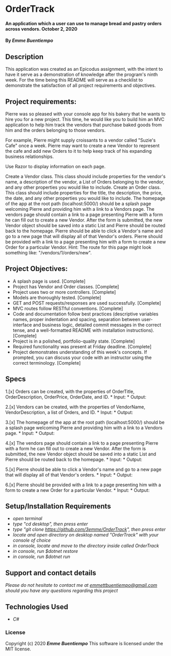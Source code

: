 # __OrderTrack__

#### __An application which a user can use to manage bread and pastry orders across vendors. October 2, 2020__

#### By _**Emme Buentiempo**_

## Description

This application was created as an Epicodus assignment, with the intent to have it serve as a demonstration of knowledge after the program's ninth week. For the time being this README will serve as a checklist to demonstrate the satisfaction of all project requirements and objectives. 

## Project requirements:

Pierre was so pleased with your console app for his bakery that he wants to hire you for a new project. This time, he would like you to build him an MVC application to help him track the vendors that purchase baked goods from him and the orders belonging to those vendors.

For example, Pierre might supply croissants to a vendor called "Suzie's Cafe" once a week. Pierre may want to create a new Vendor to represent the cafe and add new Orders to it to help keep track of his expanding business relationships.

Use Razor to display information on each page.

Create a Vendor class. This class should include properties for the vendor's name, a description of the vendor, a List of Orders belonging to the vendor, and any other properties you would like to include.
Create an Order class. This class should include properties for the title, the description, the price, the date, and any other properties you would like to include.
The homepage of the app at the root path (localhost:5000/) should be a splash page welcoming Pierre and providing him with a link to a Vendors page.
The vendors page should contain a link to a page presenting Pierre with a form he can fill out to create a new Vendor. After the form is submitted, the new Vendor object should be saved into a static List and Pierre should be routed back to the homepage.
Pierre should be able to click a Vendor's name and go to a new page that will display all of that Vendor's orders.
Pierre should be provided with a link to a page presenting him with a form to create a new Order for a particular Vendor. Hint: The route for this page might look something like: "/vendors/1/orders/new".

## Project Objectives:

  * A splash page is used. [Complete]
  * Project has Vendor and Order classes. [Complete]
  * Project uses two or more controllers. [Complete]
  * Models are thoroughly tested. [Complete]
  * GET and POST requests/responses are used successfully. [Complete]
  * MVC routes follow RESTful conventions. [Complete]
  * Code and documentation follow best practices (descriptive variables names, proper indentation and spacing, separation between user-interface and business logic, detailed commit messages in the correct tense, and a well-formatted README with installation instructions). [Complete]
  * Project is in a polished, portfolio-quality state. [Complete]
  * Required functionality was present at Friday deadline. [Complete]
  * Project demonstrates understanding of this week's concepts. If prompted, you can discuss your code with an instructor using the correct terminology. [Complete]

## Specs

  1.[x] Orders can be created, with the properties of OrderTitle, OrderDescription, OrderPrice, OrderDate, and ID.
    * Input:
    * Output:

  2.[x] Vendors can be created, with the properties of VendorName, VendorDescription, a list of Orders, and ID.
    * Input:
    * Output:

  3.[x] The homepage of the app at the root path (localhost:5000/) should be a splash page welcoming Pierre and providing him with a link to a Vendors page.
    * Input:
    * Output:

  4.[x] The vendors page should contain a link to a page presenting Pierre with a form he can fill out to create a new Vendor. After the form is submitted, the new Vendor object should be saved into a static List and Pierre should be routed back to the homepage.
    * Input:
    * Output:

  5.[x] Pierre should be able to click a Vendor's name and go to a new page that will display all of that Vendor's orders.
    * Input:
    * Output:

  6.[x] Pierre should be provided with a link to a page presenting him with a form to create a new Order for a particular Vendor.
    * Input:
    * Output:

## Setup/Installation Requirements

* _open terminal_
* _type "cd desktop", then press enter_
* _type "git clone https://github.com/3emme/OrderTrack", then press enter_
* _locate and open directory on desktop named "OrderTrack" with your console of choice_
* _in console, locate and move to the directory inside called OrderTrack_
* _in console, run $dotnet restore_
* _in console, run $dotnet run_


## Support and contact details

_Please do not hesitate to contact me at emmettbuentiempo@gmail.com should you have any questions regarding this project_

## Technologies Used

* _C#_

### License

Copyright (c) 2020 **_Emme Buentiempo_**
This software is licensed under the MIT license.